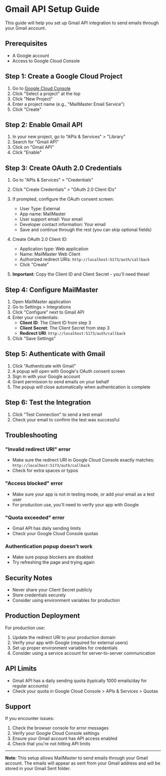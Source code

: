 # Gmail API Setup Guide

This guide will help you set up Gmail API integration to send emails through your Gmail account.

## Prerequisites

- A Google account
- Access to Google Cloud Console

## Step 1: Create a Google Cloud Project

1. Go to [Google Cloud Console](https://console.cloud.google.com/)
2. Click "Select a project" at the top
3. Click "New Project"
4. Enter a project name (e.g., "MailMaster Email Service")
5. Click "Create"

## Step 2: Enable Gmail API

1. In your new project, go to "APIs & Services" > "Library"
2. Search for "Gmail API"
3. Click on "Gmail API"
4. Click "Enable"

## Step 3: Create OAuth 2.0 Credentials

1. Go to "APIs & Services" > "Credentials"
2. Click "Create Credentials" > "OAuth 2.0 Client IDs"
3. If prompted, configure the OAuth consent screen:
   - User Type: External
   - App name: MailMaster
   - User support email: Your email
   - Developer contact information: Your email
   - Save and continue through the rest (you can skip optional fields)

4. Create OAuth 2.0 Client ID:
   - Application type: Web application
   - Name: MailMaster Web Client
   - Authorized redirect URIs: `http://localhost:5173/auth/callback`
   - Click "Create"

5. **Important**: Copy the Client ID and Client Secret - you'll need these!

## Step 4: Configure MailMaster

1. Open MailMaster application
2. Go to Settings > Integrations
3. Click "Configure" next to Gmail API
4. Enter your credentials:
   - **Client ID**: The Client ID from step 3
   - **Client Secret**: The Client Secret from step 3
   - **Redirect URI**: `http://localhost:5173/auth/callback`
5. Click "Save Settings"

## Step 5: Authenticate with Gmail

1. Click "Authenticate with Gmail"
2. A popup will open with Google's OAuth consent screen
3. Sign in with your Google account
4. Grant permission to send emails on your behalf
5. The popup will close automatically when authentication is complete

## Step 6: Test the Integration

1. Click "Test Connection" to send a test email
2. Check your email to confirm the test was successful

## Troubleshooting

### "Invalid redirect URI" error
- Make sure the redirect URI in Google Cloud Console exactly matches: `http://localhost:5173/auth/callback`
- Check for extra spaces or typos

### "Access blocked" error
- Make sure your app is not in testing mode, or add your email as a test user
- For production use, you'll need to verify your app with Google

### "Quota exceeded" error
- Gmail API has daily sending limits
- Check your Google Cloud Console quotas

### Authentication popup doesn't work
- Make sure popup blockers are disabled
- Try refreshing the page and trying again

## Security Notes

- Never share your Client Secret publicly
- Store credentials securely
- Consider using environment variables for production

## Production Deployment

For production use:

1. Update the redirect URI to your production domain
2. Verify your app with Google (required for external users)
3. Set up proper environment variables for credentials
4. Consider using a service account for server-to-server communication

## API Limits

- Gmail API has a daily sending quota (typically 1000 emails/day for regular accounts)
- Check your quota in Google Cloud Console > APIs & Services > Quotas

## Support

If you encounter issues:
1. Check the browser console for error messages
2. Verify your Google Cloud Console settings
3. Ensure your Gmail account has API access enabled
4. Check that you're not hitting API limits

---

**Note**: This setup allows MailMaster to send emails through your Gmail account. The emails will appear as sent from your Gmail address and will be stored in your Gmail Sent folder. 